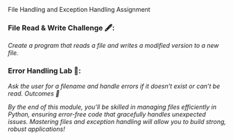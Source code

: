 <title>Week-4-Python-Module-Assignment</title>
  <head>File Handling and Exception Handling Assignment</head>
     <h3>File Read & Write Challenge 🖋️:</h3> <i>Create a program that reads a file and writes a modified version to a new file.</i>
     <h3>Error Handling Lab 🧪:</h3> <i>Ask the user for a filename and handle errors if it doesn’t exist or can’t be read.
     Outcomes 🎉</i>

<i>By the end of this module, you’ll be skilled in managing files efficiently in Python, ensuring error-free code that gracefully handles unexpected issues. Mastering files and exception handling will allow you to build strong, robust applications!</i>